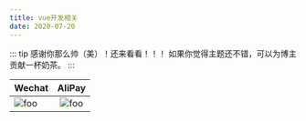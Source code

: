 ```yaml
---
title: vue开发相关
date: 2020-07-20
---
```


::: tip
感谢你那么帅（美）！还来看看！！！
如果你觉得主题还不错，可以为博主贡献一杯奶茶。
:::

| Wechat        | AliPay           |
| ------------- |:-------------:|
| <img :src="$withBase('/wechat.png')" alt="foo"> | <img :src="$withBase('/alipay.png')" alt="foo"> |